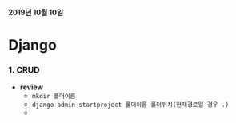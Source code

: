 #### 2019년 10월 10일

# Django

### 1. CRUD

- __review__
  - `mkdir 폴더이름`
  - `django-admin startproject 폴더이름 폴더위치(현재경로일 경우 .)`
  - 

